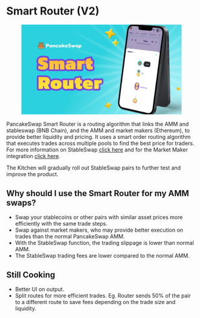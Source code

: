 # Smart Router (V2)

<figure><img src="../../../.gitbook/assets/Smart Router.png" alt=""><figcaption></figcaption></figure>

PancakeSwap Smart Router is a routing algorithm that links the AMM and stableswap (BNB Chain), and the AMM and market makers (Ethereum), to provide better liquidity and pricing. It uses a smart order routing algorithm that executes trades across multiple pools to find the best price for traders. For more information on StableSwap [click here](../stableswap/) and for the Market Maker integration [click here](../market-maker-integration.md).

The Kitchen will gradually roll out StableSwap pairs to further test and improve the product.

## Why should I use the Smart Router for my AMM swaps?&#x20;

* Swap your stablecoins or other pairs with similar asset prices more efficiently with the same trade steps.
* Swap against market makers, who may provide better execution on trades than the normal PancakeSwap AMM.
* With the StableSwap function, the trading slippage is lower than normal AMM.
* The StableSwap trading fees are lower compared to the normal AMM.

## Still Cooking&#x20;

* Better UI on output.
* Split routes for more efficient trades. Eg. Router sends 50% of the pair to a different route to save fees depending on the trade size and liquidity.&#x20;
